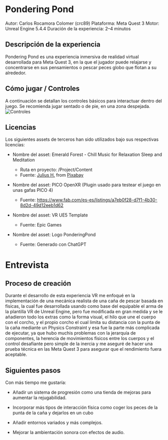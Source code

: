 # Pondering Pond
Autor: Carlos Rocamora Colomer (crc89)
Plataforma: Meta Quest 3
Motor: Unreal Engine 5.4.4
Duración de la experiencia: 2–4 minutos

## Descripción de la experiencia
Pondering Pond es una experiencia inmersiva de realidad virtual desarrollada para Meta Quest 3, en la que el jugador puede relajarse y concentrarse en sus pensamientos o pescar peces globo que flotan a su alrededor.

## Cómo jugar / Controles
A continuación se detallan los controles básicos para interactuar dentro del juego. Se recomienda jugar sentado o de pie, en una zona despejada.
![Controles](https://github.com/user-attachments/assets/26b72b5f-4199-4293-9565-33d2aa71ac53)


## Licencias
Los siguientes assets de terceros han sido utilizados bajo sus respectivas licencias:

- Nombre del asset: Emerald Forest - Chill Music for Relaxation Sleep and Meditation
  - Ruta en proyecto: /Project/Content
  - Fuente: [Julius H.]() from [Pixabay](https://pixabay.com//?utm_source=link-attribution&utm_medium=referral&utm_campaign=music&utm_content=5536)

- Nombre del asset: PICO OpenXR (Plugin usado para testear el juego en unas gafas PICO 4)
  - Fuente: https://www.fab.com/es-es/listings/a7eb0f28-d7f1-4b30-8d2d-49d12eeb1d62

- Nombre del asset: VR UE5 Template
  - Fuente: Epic Games

- Nombre del asset: Logo PonderingPond
  - Fuente: Generado con ChatGPT



# Entrevista
## Proceso de creación
Durante el desarrollo de esta experiencia VR me enfoqué en la implementación de una mecánica realista de una caña de pescar basada en físicas, la cual fue desarrollada usando como base del equipable el arma de la plantilla VR de Unreal Engine, pero fue modificada en gran medida y se le añadieron todo los extras como la forma visual, el hilo que une el cuerpo con el corcho, y el propio corcho el cual limita su distancia con la punta de la caña mediante un Physics Constraint y esa fue la parte más complicada de ejecutar, ya que hubo muchis problemas con la jerarquía de componentes, la herencia de movimientos físicos entre los cuerpos y el control desafiante pero simple de la inercia y me aseguré de hacer una prueba técnica en las Meta Quest 3 para asegurar que el rendimiento fuera aceptable.

## Siguientes pasos
Con más tiempo me gustaría:

- Añadir un sistema de progresión como una tienda de mejoras para aumentar la rejugabilidad.

- Incorporar más tipos de interacción física como coger los peces de la punta de la caña y dejarlos en un cubo
    
- Añadir entornos variados y más complejos.

- Mejorar la ambientación sonora con efectos de audio.
